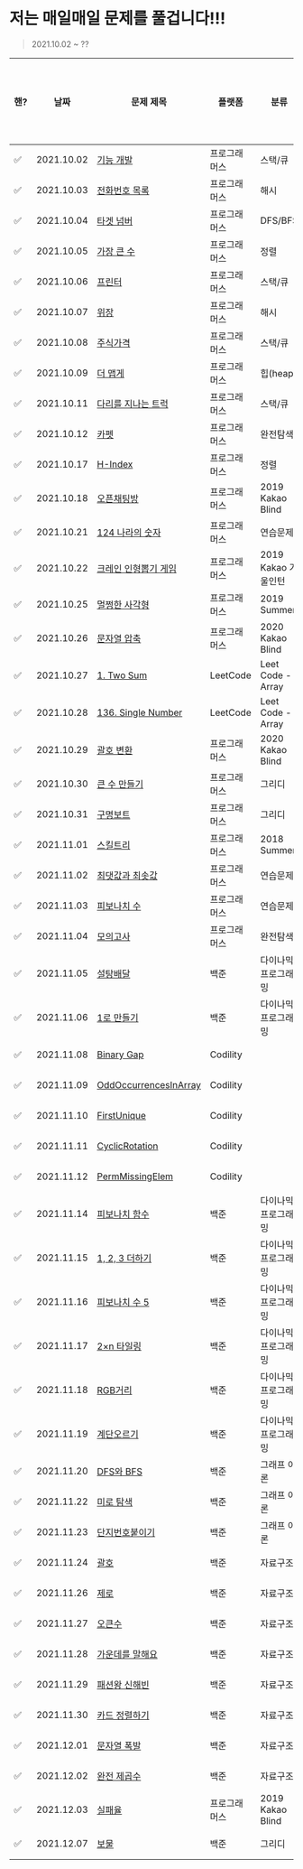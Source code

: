 # 저는 매일매일 문제를 풀겁니다!!!

> 2021.10.02 ~ ?? 

| 핸?  | 날짜       | 문제 제목                                                    | 플랫폼       | 분류                | 풀이 링크                                      | 블로그 포스팅                                                |
| ---- | ---------- | ------------------------------------------------------------ | ------------ | ------------------- | ---------------------------------------------- | ------------------------------------------------------------ |
| ✅    | 2021.10.02 | [기능 개발](https://programmers.co.kr/learn/courses/30/lessons/42586) | 프로그래머스 | 스택/큐             | [링크](./stack-queue/기능개발.py)              | [링크](https://ssuwani.github.io/category/algorithm/programmers/stack-queue/function-development/) |
| ✅    | 2021.10.03 | [전화번호 목록](https://programmers.co.kr/learn/courses/30/lessons/42577) | 프로그래머스 | 해시                | [링크](./hash/전화번호목록.py)                 | [링크](https://ssuwani.github.io/category/algorithm/programmers/hash/phonebook/) |
| ✅    | 2021.10.04 | [타겟 넘버](https://programmers.co.kr/learn/courses/30/lessons/43165?language=python3) | 프로그래머스 | DFS/BFS             | [링크](./dfs-bfs/타겟넘버.py)                  | [링크](https://ssuwani.github.io/category/algorithm/programmers/dfs-bfs/target-number/) |
| ✅    | 2021.10.05 | [가장 큰 수](https://programmers.co.kr/learn/courses/30/lessons/42746) | 프로그래머스 | 정렬                | [링크](./align/가장큰수.py)                    | [링크](https://ssuwani.github.io/category/algorithm/programmers/align/biggest_number/) |
| ✅    | 2021.10.06 | [프린터](https://programmers.co.kr/learn/courses/30/lessons/42587) | 프로그래머스 | 스택/큐             | [링크](./stack-queue/프린터.py)                | [링크](https://ssuwani.github.io/category/algorithm/programmers/stack-queue/printer/) |
| ✅    | 2021.10.07 | [위장](https://programmers.co.kr/learn/courses/30/lessons/42578) | 프로그래머스 | 해시                | [링크](./hash/위장.py)                         | [링크](https://ssuwani.github.io/category/algorithm/programmers/hash/clothes/) |
| ✅    | 2021.10.08 | [주식가격](https://programmers.co.kr/learn/courses/30/lessons/42584) | 프로그래머스 | 스택/큐             | [링크](./stack-queue/주식가격.py)              | [링크](https://ssuwani.github.io/category/algorithm/programmers/stack-queue/stock-price/) |
| ✅    | 2021.10.09 | [더 맵게](https://programmers.co.kr/learn/courses/30/lessons/42626) | 프로그래머스 | 힙(heap)            | [링크](./heap/더맵게.py)                       | [링크](https://ssuwani.github.io/category/algorithm/programmers/heap/spicy) |
| ✅    | 2021.10.11 | [다리를 지나는 트럭](https://programmers.co.kr/learn/courses/30/lessons/42583) | 프로그래머스 | 스택/큐             | [링크](./stack-queue/다리를지나는트럭.py)      | [링크](https://ssuwani.github.io/category/algorithm/programmers/stack-queue/truck-in-bridge/) |
| ✅    | 2021.10.12 | [카펫](https://programmers.co.kr/learn/courses/30/lessons/42842) | 프로그래머스 | 완전탐색            | [링크](./brute-force/카펫.py)                  | [링크](https://ssuwani.github.io/category/algorithm/programmers/brute-force/carpet/) |
| ✅    | 2021.10.17 | [H-Index](https://programmers.co.kr/learn/courses/30/lessons/42747) | 프로그래머스 | 정렬                | [링크](./align/h_index.py)                     | [링크](https://ssuwani.github.io/category/algorithm/programmers/align/h_index/) |
| ✅    | 2021.10.18 | [오픈채팅방](https://programmers.co.kr/learn/courses/30/lessons/42888) | 프로그래머스 | 2019 Kakao Blind    | [링크](./kakao/오픈채팅방.py)                  | [링크](https://ssuwani.github.io/category/algorithm/programmers/kakao/open_chatting) |
| ✅    | 2021.10.21 | [124 나라의 숫자](https://programmers.co.kr/learn/courses/30/lessons/12899) | 프로그래머스 | 연습문제            | [링크](./practice/124나라의숫자.py)            | [링크](https://ssuwani.github.io/category/algorithm/programmers/practice/onetwofour) |
| ✅    | 2021.10.22 | [크레인 인형뽑기 게임](https://programmers.co.kr/learn/courses/30/lessons/64061) | 프로그래머스 | 2019 Kakao 겨울인턴 | [링크](./kakao/크레인인형뽑기.py)              | [링크](https://ssuwani.github.io/category/algorithm/programmers/kakao/crane) |
| ✅    | 2021.10.25 | [멀쩡한 사각형](https://programmers.co.kr/learn/courses/30/lessons/62048) | 프로그래머스 | 2019 Summer         | [링크](./summer-winter-coding/멀쩡한사각형.py) | [링크](https://ssuwani.github.io/category/algorithm/programmers/summer-winter-coding/fine_rect) |
| ✅    | 2021.10.26 | [문자열 압축](https://programmers.co.kr/learn/courses/30/lessons/60057) | 프로그래머스 | 2020 Kakao Blind    | [링크](./kakao/문자열압축.py)                  | [링크](https://ssuwani.github.io/category/algorithm/programmers/kakao/compress_str) |
| ✅    | 2021.10.27 | [1. Two Sum](https://leetcode.com/problems/two-sum/)         | LeetCode     | Leet Code - Array   | [링크](./leetcode/array/1_Two_Sum.py)          | [링크](https://ssuwani.github.io/category/algorithm/leetcode/array/1_two_sum/) |
| ✅    | 2021.10.28 | [136. Single Number](https://leetcode.com/problems/single-number/) | LeetCode     | Leet Code - Array   | [링크](./leetcode/array/136_Single_Number.py)  | [링크](https://ssuwani.github.io/category/algorithm/leetcode/array/136_Single_Number/) |
| ✅    | 2021.10.29 | [괄호 변환](https://programmers.co.kr/learn/courses/30/lessons/60058) | 프로그래머스 | 2020 Kakao Blind    | [링크](./kakao/괄호변환.py)                    | [링크](https://ssuwani.github.io/category/algorithm/programmers/kakao/transfer_bracket) |
| ✅    | 2021.10.30 | [큰 수 만들기](https://programmers.co.kr/learn/courses/30/lessons/42883) | 프로그래머스 | 그리디              | [링크](./greedy/큰수만들기.py)                 | [링크](https://ssuwani.github.io/category/algorithm/programmers/greedy/make_biggest_number) |
| ✅    | 2021.10.31 | [구명보트](https://programmers.co.kr/learn/courses/30/lessons/42885) | 프로그래머스 | 그리디              | [링크](./greedy/구명보트.py)                   | [링크](https://ssuwani.github.io/category/algorithm/programmers/greedy/life_boat) |
| ✅    | 2021.11.01 | [스킬트리](https://programmers.co.kr/learn/courses/30/lessons/49993) | 프로그래머스 | 2018 Summer         | [링크](./summer-winter-coding/스킬트리.py)     | [링크](https://ssuwani.github.io/category/algorithm/programmers/summer-winter-coding/skill_tree) |
| ✅    | 2021.11.02 | [최댓값과 최솟값](https://programmers.co.kr/learn/courses/30/lessons/12939) | 프로그래머스 | 연습문제            | [링크](./practice/최댓값과최솟값.py)           | [링크](https://ssuwani.github.io/category/algorithm/programmers/practice/maxmin) |
| ✅    | 2021.11.03 | [피보나치 수](https://programmers.co.kr/learn/courses/30/lessons/12945) | 프로그래머스 | 연습문제            | [링크](./practice/피보나치수.py)               | [링크](https://ssuwani.github.io/category/algorithm/programmers/practice/fibo) |
| ✅    | 2021.11.04 | [모의고사](https://programmers.co.kr/learn/courses/30/lessons/42840) | 프로그래머스 | 완전탐색            | [링크](./brute-force/모의고사.py)              | [링크](https://ssuwani.github.io/category/algorithm/programmers/brute-force/mock_exam/) |
| ✅    | 2021.11.05 | [설탕배달](https://www.acmicpc.net/problem/2839)             | 백준         | 다이나믹프로그래밍  | [링크](./boj/dp/2839_설탕배달.py)              | [링크](https://ssuwani.github.io/category/algorithm/boj/dp/sugar_delivery) |
| ✅    | 2021.11.06 | [1로 만들기](https://www.acmicpc.net/problem/1463)           | 백준         | 다이나믹프로그래밍  | [링크](./boj/dp/1463_1로만들기.py)             | [링크](https://ssuwani.github.io/category/algorithm/boj/dp/make_one) |
| ✅    | 2021.11.08 | [Binary Gap](https://app.codility.com/c/run/training7JX8WJ-RVH/) | Codility     |                     | [링크](./codility/binary_gap.py)               | [링크](https://ssuwani.github.io/category/algorithm/codility/binary_gap) |
| ✅    | 2021.11.09 | [OddOccurrencesInArray](https://app.codility.com/programmers/lessons/2-arrays/odd_occurrences_in_array/) | Codility     |                     | [링크](./codility/OddOccurrencesInArray.py)    | [링크](https://ssuwani.github.io/category/algorithm/codility/OddOccurrencesInArray) |
| ✅    | 2021.11.10 | [FirstUnique](https://app.codility.com/programmers/trainings/4/first_unique/start/) | Codility     |                     | [링크](./codility/FirstUnique.py)              | [링크](https://ssuwani.github.io/category/algorithm/codility/FirstUnique) |
| ✅    | 2021.11.11 | [CyclicRotation](https://app.codility.com/c/run/trainingYGAQE9-YAQ/) | Codility     |                     | [링크](./codility/CyclicRotation.py)           | [링크](https://ssuwani.github.io/category/algorithm/codility/CyclicRotation) |
| ✅    | 2021.11.12 | [PermMissingElem](https://app.codility.com/demo/results/trainingW67YXB-5VS/#) | Codility     |                     | [링크](./codility/PermMissingElem.py)          | [링크](https://ssuwani.github.io/category/algorithm/codility/PermMissingElem) |
| ✅    | 2021.11.14 | [피보나치 함수](https://www.acmicpc.net/problem/1003)        | 백준         | 다이나믹프로그래밍  | [링크](./boj/dp/피보나치함수.py)               | [링크](https://ssuwani.github.io/category/algorithm/boj/dp/fibo) |
| ✅    | 2021.11.15 | [1, 2, 3 더하기](https://www.acmicpc.net/problem/9095)       | 백준         | 다이나믹프로그래밍  | [링크](./boj/dp/123더하기.py)                  | [링크](https://ssuwani.github.io/category/algorithm/boj/dp/add_one_two_three) |
| ✅    | 2021.11.16 | [피보나치 수 5](https://www.acmicpc.net/problem/10870)       | 백준         | 다이나믹프로그래밍  | [링크](./boj/dp/피보나치수5.py)                | [링크](https://ssuwani.github.io/category/algorithm/boj/dp/fibo5) |
| ✅    | 2021.11.17 | [2×n 타일링](https://www.acmicpc.net/problem/11726)          | 백준         | 다이나믹프로그래밍  | [링크](./boj/dp/2XN타일링.py)                  | [링크](https://ssuwani.github.io/category/algorithm/boj/dp/tile) |
| ✅    | 2021.11.18 | [RGB거리](https://www.acmicpc.net/problem/1149)              | 백준         | 다이나믹프로그래밍  | [링크](./boj/dp/RGB거리.py)                    | [링크](https://ssuwani.github.io/category/algorithm/boj/dp/rgb_distance) |
| ✅    | 2021.11.19 | [계단오르기](https://www.acmicpc.net/problem/2579)           | 백준         | 다이나믹프로그래밍  | [링크](./boj/dp/계단오르기.py)                 | [링크](https://ssuwani.github.io/category/algorithm/boj/dp/stairs) |
| ✅    | 2021.11.20 | [DFS와 BFS](https://www.acmicpc.net/problem/1260)            | 백준         | 그래프 이론         | [링크](./boj/graph/dfs_bfs.py)                 | [링크](https://ssuwani.github.io/category/algorithm/boj/graph/dfs_bfs) |
| ✅    | 2021.11.22 | [미로 탐색](https://www.acmicpc.net/problem/2178)            | 백준         | 그래프 이론         | [링크](./boj/graph/maze.py)                    | [링크](https://ssuwani.github.io/category/algorithm/boj/graph/maze) |
| ✅    | 2021.11.23 | [단지번호붙이기](https://www.acmicpc.net/problem/2667)       | 백준         | 그래프 이론         | [링크](./boj/graph/apart.py)                   | [링크](https://ssuwani.github.io/category/algorithm/boj/graph/apart) |
| ✅    | 2021.11.24 | [괄호](https://www.acmicpc.net/problem/9012)                 | 백준         | 자료구조            | [링크](./boj/data_structure/괄호.py)           | [링크](https://ssuwani.github.io/category/algorithm/boj/data_structure/bracket) |
| ✅    | 2021.11.26 | [제로](https://www.acmicpc.net/problem/10773)                | 백준         | 자료구조            | [링크](./boj/data_structure/제로.py)           | [링크](https://ssuwani.github.io/category/algorithm/boj/data_structure/zero) |
| ✅    | 2021.11.27 | [오큰수](https://www.acmicpc.net/problem/17298)              | 백준         | 자료구조            | [링크](./boj/data_structure/오큰수.py)         | [링크](https://ssuwani.github.io/category/algorithm/boj/data_structure/right_big) |
| ✅    | 2021.11.28 | [가운데를 말해요](https://www.acmicpc.net/problem/1655)      | 백준         | 자료구조            | [링크](./boj/data_structure/가운데를말해요.py) | [링크](https://ssuwani.github.io/category/algorithm/boj/data_structure/say_mid) |
| ✅    | 2021.11.29 | [패션왕 신해빈](https://www.acmicpc.net/problem/9375)        | 백준         | 자료구조            | [링크](./boj/data_structure/패션왕신해빈.py)   | [링크](https://ssuwani.github.io/category/algorithm/boj/data_structure/fashion) |
| ✅    | 2021.11.30 | [카드 정렬하기](https://www.acmicpc.net/problem/1715)        | 백준         | 자료구조            | [링크](./boj/data_structure/카드정렬하기.py)   | [링크](https://ssuwani.github.io/category/algorithm/boj/data_structure/cards) |
| ✅    | 2021.12.01 | [문자열 폭발](https://www.acmicpc.net/problem/9935)          | 백준         | 자료구조            | [링크](./boj/data_structure/문자열폭발.py)     | [링크](https://ssuwani.github.io/category/algorithm/boj/data_structure/bumb_string) |
| ✅    | 2021.12.02 | [완전 제곱수](https://www.acmicpc.net/problem/1977)          | 백준         | 자료구조            | [링크](./boj/implement/완전제곱수.py)          | [링크](https://ssuwani.github.io/category/algorithm/boj/implement/perfect_square) |
| ✅    | 2021.12.03 | [실패율](https://programmers.co.kr/learn/courses/30/lessons/42889) | 프로그래머스 | 2019 Kakao Blind    | [링크](./kakao/실패율.py)                      | [링크](https://ssuwani.github.io/category/algorithm/programmers/kakao/fail_ratio) |
| ✅    | 2021.12.07 | [보물](https://www.acmicpc.net/problem/1026)                 | 백준         | 그리디              | [링크](./boj/greedy/보물.py)                   | [링크](https://ssuwani.github.io/category/algorithm/boj/greedy/treasure) |







